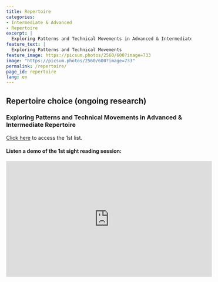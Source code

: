 ```yaml
---
title: Repertoire
categories:
- Intermediate & Advanced
- Repertoire
excerpt: |
  Exploring Patterns and Technical Movements in Advanced & Intermediate Repertoire
feature_text: |
  Exploring Patterns and Technical Movements
feature_image: https://picsum.photos/2560/600?image=733
image: "https://picsum.photos/2560/600?image=733"
permalink: /repertoire/
page_id: repertoire
lang: en
---
```


## Repertoire choice (ongoing research)

### Exploring Patterns and Technical Movements in Advanced & Intermediate Repertoire
​[Click here](/assets/resources/LL-sight-reading-repertoire-1st-list.pdf) to access the 1st list. 

#### Listen a demo of the 1st sight reading session:

<iframe width="560" height="315" src="https://www.youtube.com/embed/2gi4_IZgB-g?si=AqyIhsfx13E51DSn" title="YouTube video player" frameborder="0" allow="accelerometer; autoplay; clipboard-write; encrypted-media; gyroscope; picture-in-picture; web-share" referrerpolicy="strict-origin-when-cross-origin" allowfullscreen></iframe>